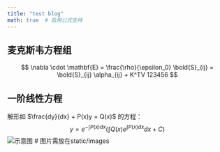 ```yaml
---
title: "test blog"
math: true  # 启用公式支持
---
```

## 麦克斯韦方程组
$$
\nabla \cdot \mathbf{E} = \frac{\rho}{\epsilon_0}
\bold{S}_{ij} = \bold{S}_{ij} \alpha_{ij} + K^TV
123456
$$

## 一阶线性方程
解形如 $\frac{dy}{dx} + P(x)y = Q(x)$ 的方程：
$$
y = e^{-\int P(x)dx} \left( \int Q(x)e^{\int P(x)dx}dx + C \right)
$$
![示意图](/images/whale.png)  # 图片需放在static/images